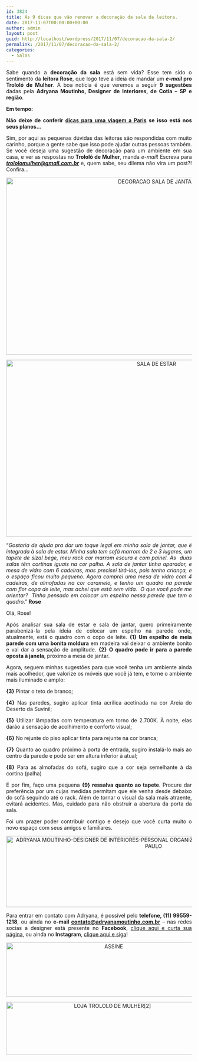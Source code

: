 ```yaml
---
id: 3824
title: As 9 dicas que vão renovar a decoração da sala da leitora.
date: 2017-11-07T00:00:00+00:00
author: admin
layout: post
guid: http://localhost/wordpress/2017/11/07/decoracao-da-sala-2/
permalink: /2017/11/07/decoracao-da-sala-2/
categories:
  - Salas
---
```

<p align="justify">
  Sabe quando a <strong>decoração da sala</strong> está sem vida? Esse tem sido o sentimento da <strong>leitora Rose</strong>, que logo teve a ideia de mandar um <strong><em>e-mail</em> pro Trololó de Mulher</strong>. A boa notícia é que veremos a seguir <strong>9 sugestões</strong> dadas pela <strong>Adryana Moutinho, Designer de Interiores, de Cotia – SP e região</strong>.
</p>

<p align="justify">
  <strong>Em tempo:</strong>
</p>

<p align="justify">
  <strong>Não deixe de conferir <a href="https://mundomio.com.br/paris-o-que-fazer-dicas-roteiros-e-gastos/" target="_blank">dicas para uma viagem a Paris</a> se isso está nos seus planos&#8230;</strong>
</p>

<p align="justify">
  Sim, por aqui as pequenas dúvidas das leitoras são respondidas com muito carinho, porque a gente sabe que isso pode ajudar outras pessoas também. Se você deseja uma sugestão de decoração para um ambiente em sua casa, e ver as respostas no <strong>Trololó de Mulher</strong>, manda <em>e-mail</em>! Escreva para <a href="mailto:trololomulher@gmail.com.br"><strong><em>trololomulher@gmail.com.br</em></strong></a> e, quem sabe, seu dilema não vira um post?! Confira…
</p>

<p align="center">
  <img class="alignnone size-full wp-image-14372" src="http://www.trololodemulher.com.br/blog/wp-content/uploads/2017/11/DECORACAO-SALA-DE-JANTAR.jpg" alt="DECORACAO SALA DE JANTAR" width="800" height="480" />
</p>

<p align="center">
  <img class="alignnone size-full wp-image-14375" src="http://www.trololodemulher.com.br/blog/wp-content/uploads/2017/11/SALA-DE-ESTAR.jpg" alt="SALA DE ESTAR" width="800" height="480" />
</p>

<p align="justify">
  “<em>Gostaria de ajuda pra dar um toque legal em minha sala de jantar, que é integrada à sala de estar. Minha sala tem sofá marrom de 2 e 3 lugares, um tapete de sizal bege, meu rack cor marrom escura e com painel. As  duas salas têm cortinas iguais na cor palha. A sala de jantar tinha aparador, e mesa de vidro com 6 cadeiras, mas precisei tirá-los, pois tenho criança, e o espaço ficou muito pequeno. Agora comprei uma mesa de vidro com 4 cadeiras, de almofadas na cor caramelo, e tenho um quadro na parede com flor copa de leite, mas achei que está sem vida.  O que você pode me orientar?  Tinha pensado em colocar um espelho nessa parede que tem o quadro</em>.” <strong>Rose</strong>
</p>

<p style="text-align: justify;">
  Olá, Rose!
</p>

<p style="text-align: justify;">
  Após analisar sua sala de estar e sala de jantar, quero primeiramente parabenizá-la pela ideia de colocar um espelho na parede onde, atualmente, está o quadro com o copo de leite. <strong>{1} Um espelho de meia parede com uma bonita moldura</strong> em madeira vai deixar o ambiente bonito e vai dar a sensação de amplitude. <strong>{2}</strong> <strong>O quadro pode ir para a parede oposta à janela</strong>, próximo a mesa de jantar.
</p>

<p style="text-align: justify;">
  Agora, seguem minhas sugestões para que você tenha um ambiente ainda mais acolhedor, que valorize os móveis que você já tem, e torne o ambiente mais iluminado e amplo:
</p>

<p style="text-align: justify;">
  <strong>{3}</strong> Pintar o teto de branco;
</p>

<p style="text-align: justify;">
  <strong>{4}</strong> Nas paredes, sugiro aplicar tinta acrílica acetinada na cor Areia do Deserto da Suvinil;
</p>

<p style="text-align: justify;">
  <strong>{5}</strong> Utilizar lâmpadas com temperatura em torno de 2.700K. À noite, elas darão a sensação de acolhimento e conforto visual;
</p>

<p style="text-align: justify;">
  <strong>{6}</strong> No rejunte do piso aplicar tinta para rejunte na cor branca;
</p>

<p style="text-align: justify;">
  <strong>{7}</strong> Quanto ao quadro próximo à porta de entrada, sugiro instalá-lo mais ao centro da parede e pode ser em altura inferior à atual;
</p>

<p style="text-align: justify;">
  <strong>{8}</strong> Para as almofadas do sofá, sugiro que a cor seja semelhante à da cortina (palha)
</p>

<p style="text-align: justify;">
  E por fim, faço uma pequena <strong>{9} ressalva quanto ao tapete</strong>. Procure dar preferência por um cujas medidas permitam que ele venha desde debaixo do sofá seguindo até o rack. Além de tornar o visual da sala mais atraente, evitará acidentes. Mas, cuidado para não obstruir a abertura da porta da sala.
</p>

<p style="text-align: justify;">
  Foi um prazer poder contribuir contigo e desejo que você curta muito o novo espaço com seus amigos e familiares.
</p>

<p align="center">
  <img class="alignnone size-full wp-image-14371" src="http://www.trololodemulher.com.br/blog/wp-content/uploads/2017/11/ADRYANA-MOUTINHO-DESIGNER-DE-INTERIORES-PERSONAL-ORGANIZER-CONSULTORA-FENG-SHUI-COTIA-SÃO-PAULO.png" alt="ADRYANA MOUTINHO-DESIGNER DE INTERIORES-PERSONAL ORGANIZER-CONSULTORA FENG SHUI-COTIA-SÃO PAULO" width="800" height="193" />
</p>

<p align="justify">
  Para entrar em contato com Adryana, é possível pelo <strong>telefone, (11) 99559-1218</strong>, ou ainda no <strong>e-mail </strong><a href="mailto:contato@adryanamoutinho.com.br"><strong>contato@adryanamoutinho.com.br</strong></a> – nas redes socias a designer está presente no <strong>Facebook</strong>, <a href="https://www.facebook.com/AdryanaMoutinho/" target="_blank">clique aqui e curta sua página</a>, ou ainda no <strong>Instagram</strong>, <a href="https://www.instagram.com/adryana_moutinho/" target="_blank">clique aqui e siga</a>!
</p>

<p align="center">
  <a href="http://feedburner.google.com/fb/a/mailverify?uri=blogbichafemea&loc=pt_BR" target="_blank"><img class="alignnone size-full wp-image-14011" src="http://www.trololodemulher.com.br/blog/wp-content/uploads/2017/08/ASSINE.jpg" alt="ASSINE" width="568" height="147" /></a>
</p>

<p align="center">
  <a href="http://loja.trololodemulher.com.br/" target="_blank"><img class="alignnone wp-image-14333 size-full" src="http://www.trololodemulher.com.br/blog/wp-content/uploads/2017/10/LOJA-TROLOLO-DE-MULHER2.png" alt="LOJA TROLOLO DE MULHER[2]" width="561" height="143" /></a>
</p>

<p align="justify">